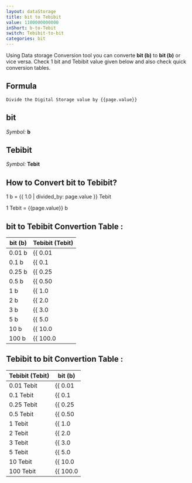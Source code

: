 ```yaml
---
layout: dataStorage
title: bit to Tebibit
value: 1100000000000
inShort: b-to-Tebit
switch: Tebibit-to-bit
categories: bit
---
```


Using Data storage Conversion tool you can converte **bit (b)** to **bit (b)** or vice versa. Check 1 bit and Tebibit value given below and also check quick conversion tables.

## Formula
`Divide the Digital Storage value by {{page.value}}`

## bit
*Symbol:* **b**

## Tebibit
*Symbol:* **Tebit**

## How to Convert bit to Tebibit?

1 b = {{ 1.0 | divided_by: page.value }} Tebit

1 Tebit = {{page.value}} b


## bit to Tebibit Convertion Table :

| bit (b) | Tebibit (Tebit) |
| ---- | ---- |
| 0.01 b | {{ 0.01 | divided_by: page.value }} Tebit |
| 0.1 b | {{ 0.1 | divided_by: page.value }} Tebit |
| 0.25 b | {{ 0.25 | divided_by: page.value }} Tebit |
| 0.5 b | {{ 0.50 | divided_by: page.value }} Tebit |
| 1 b | {{ 1.0 | divided_by: page.value }} Tebit |
| 2 b | {{ 2.0 | divided_by: page.value }} Tebit |
| 3 b | {{ 3.0 | divided_by: page.value }} Tebit |
| 5 b | {{ 5.0 | divided_by: page.value }} Tebit |
| 10 b | {{ 10.0 | divided_by: page.value }} Tebit |
| 100 b | {{ 100.0 | divided_by: page.value }} Tebit |

## Tebibit to bit Convertion Table :

| Tebibit (Tebit) | bit (b) |
| ---- | ---- |
| 0.01 Tebit | {{ 0.01 | times: page.value }} b |
| 0.1 Tebit | {{ 0.1 | times: page.value }} b |
| 0.25 Tebit | {{ 0.25 | times: page.value }} b |
| 0.5 Tebit | {{ 0.50 | times: page.value }} b |
| 1 Tebit | {{ 1.0 | times: page.value }} b |
| 2 Tebit | {{ 2.0 | times: page.value }} b |
| 3 Tebit | {{ 3.0 | times: page.value }} b |
| 5 Tebit | {{ 5.0 | times: page.value }} b |
| 10 Tebit | {{ 10.0 | times: page.value }} b |
| 100 Tebit | {{ 100.0 | times: page.value }} b |


<script>
document.getElementById('selectInput')[0].selected = true
document.getElementById('selectOutput')[15].selected = true
</script>
